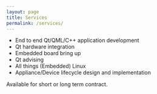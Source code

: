 ```yaml
---
layout: page
title: Services
permalink: /services/
---
```


* End to end Qt/QML/C++ application development
* Qt hardware integration
* Embedded board bring up
* Qt advising
* All things (Embedded) Linux
* Appliance/Device lifecycle design and implementation

Available for short or long term contract.
